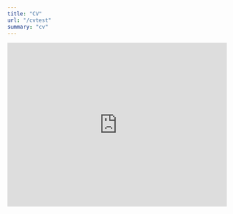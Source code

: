 ```yaml
---
title: "CV"
url: "/cvtest"
summary: "cv"
---
```


<embed src="https://github.com/lminsl/lminsl.github.io/blob/main/cv/cv.pdf" width="500" height="375" type="application/pdf">